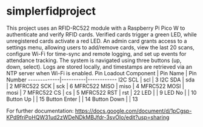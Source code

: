 # simplerfidproject 
This project uses an RFID-RC522 module with a Raspberry Pi Pico W to authenticate and verify RFID cards. Verified cards trigger a green LED, while unregistered cards activate a red LED. An admin card grants access to a settings menu, allowing users to add/remove cards, view the last 20 scans, configure Wi-Fi for time-sync and remote logging, and set up events for attendance tracking. The system is navigated using three buttons (up, down, select). Logs are stored locally, and timestamps are retrieved via an NTP server when Wi-Fi is enabled.
Pin Loadout
Component    | Pin Name | Pin Number
-------------|----------|------------
I2C SCL      | scl      | 3
I2C SDA      | sda      | 2
MFRC522 SCK  | sck      | 6
MFRC522 MISO | miso     | 4
MFRC522 MOSI | mosi     | 7
MFRC522 CS   | cs       | 5
MFRC522 RST  | rst      | 22
LED          |          | 9
LED No       |          | 10
Button Up    |          | 15
Button Enter |          | 14
Button Down  |          | 13


For further documentation:
https://docs.google.com/document/d/1pCgsp-KPd9friPoHQW31ud2zWDeNDkMBJfdr-3svOIo/edit?usp=sharing
